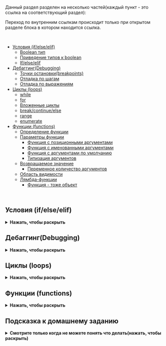 Данный раздел разделен на несколько частей(каждый пункт - это ссылка на соответствующий раздел):

Переход по внутренним ссылкам происходит только при открытом разделе блока в котором находится ссылка.

<br>

 * [Условия (if/else/elif)](#условия-ifelseelif)
    * [Boolean тип](#boolean-тип)
    * [Приведение типов к boolean](#приведение-типов-к-boolean)
    * [If/else/elif](#ifelseelif)
 * [Дебаггинг(Debugging)](#дебаггингdebugging)
    * [Точки остановки(breakpoints)](#точки-остановкиbreakpoints)
    * [Отладка по шагам](#отладка-по-шагам)
    * [Отладка по выражениям](#отладка-по-выражениям)
 * [Циклы (loops)](#циклы-loops)
   * [while](#while)
   * [for](#for)
   * [Вложенные циклы](#вложенные-циклы)
   * [break/continue/else](#breakcontinueelse)
   * [range](#range)
   * [enumerate](#enumerate)
 * [Функции (functions)](#функции-functions)
   * [Определение функции](#определение-функции)
   * [Параметры функции](#параметры-функции)
     * [Функция с позиционными аргументами](#функция-с-позиционными-аргументами)
     * [Функция с именованными аргументами](#функция-с-именованными-аргументами)
     * [Функция с аргументами по умолчанию](#функция-с-аргументами-по-умолчанию)
     * [Типизация аргументов](#типизация-аргументов)
   * [Возвращаемое значение](#возвращаемое-значение)
     * [Переменное количество аргументов](#переменное-количество-аргументов)
   * [Область видимости](#область-видимости)
   * [Лямбда-функции](#лямбда-функции)
     * [Функция - тоже объект](#функция---тоже-объект)


<br>

## Условия (if/else/elif)
<details><summary><b>Нажать, чтобы раскрыть</b></summary>

Условия в Python, как и в любом другом языке программирования, нужны для ветвления логики программы и помогают в зависимости от условий выбирать действия.

В результате работы условий всегда возвращается `True` или `False`. Эти значения называются `boolean` типом.

Также есть тип данных `None`, который означает отсутствие значения. В Python `None` интерпретируется как `False`.

```python
>>> type(None)
<class 'NoneType'>
```

### Boolean тип

`boolean` тип - это тип данных, который может принимать только два значения: `True` или `False`. В Python `True` и `False` являются ключевыми словами.

```python
>>> type(True)
<class 'bool'>

>>> type(False)
<class 'bool'>
```


### Приведение типов к boolean

В Python есть функция `bool()`, которая преобразует объект в `boolean` тип. Все объекты в Python имеют значение `True`, если они не равны `False`, `None`, `0` или пустой строке `""`. Все остальные объекты имеют значение `False`.

```python
>>> bool(0) # 0 - это всегда False
False
>>> bool(1) # любое число, кроме 0, это True
True
>>> bool(-1) # любое число(в том числе отрицательное), кроме 0, это True
True
>>> bool("Hello") # любая непустая строка это True
True
>>> bool("") # пустая строка это False
False
>>> bool(None) # None это всегда False
False
>>> bool([]) # пустой список это False
False
>>> bool([1, 2, 3]) # непустой список это True
True
>>> bool({}) # пустой словарь это False
False
>>> bool({1: 2}) # непустой словарь это True
True
>>> bool(0.0) # 0.0 это False
False
>>> bool(0.1) # любое число, кроме 0.0, это True
True
>>> bool([False]) # список с одним элементом False это True
True
>>> bool([0]) # список с одним элементом 0 это True
True
>>> bool([None]) # список с одним элементом None это True
True
```

### If/else/elif

Если условие истинно(`True`), то выполняется блок кода, который находится после `if`. Если условие ложно(`False`), то не будет выполнено ничего. В случае если есть несколько условий, выполняется блок кода, который находится после `else` или `elif`(`else if`). 
Блоки кода `else` и `elif` не обязательны.

Отступами (4 пробела) в Python обозначается вложенность блоков кода.

Примеры использования условий:

```python
>>> if True:
...     print("True")  # данное условие истинно, поэтому будет напечатано "True"

>>> if False:  
...     print("False") # данное условие ложно, поэтому ничего не будет напечатано
```

Чтобы выполнить часть кода если условие ложно, можно использовать часть `not`. Оператор `not` изменяет значение на противоположное:

```python
>>> if not False:
...     print("False")  # данное условие истинно, поэтому будет напечатано "False"
```


Вместе с условиями можно использовать логические операторы:
```python
>>> if True or False:  # оператор "или". Если хотя бы одно из условий истинно, то будет выполнен блок кода
...     print("something")

>>> if True and False:  # оператор "и". Если оба условия истинны, то будет выполнен блок кода
...     print("something")

```

Можно использовать `else` и задавать более сложные условия:
```python
>>> if True:
...     print("True")
... else:                 # если условие ложно, то будет выполнен блок кода после else
...     print("False")
```


```python

>>> code = 200

>>> if 200 <= code < 400:
...     print("Проверка пройдена, хороший ответ")
... else:
...     print("Плохой код ответа")
```


Если надо проверить больше условий, то можно использовать `elif` и `else`:

```python
>>> code = 1000

>>> if 200 <= code < 400:
...     print("Проверка пройдена, хороший ответ")
... elif 400 <= code < 500:
...     print("Плохой код ответа")
... else:
...     print("Какой-то странный код ответа")  # будет выполнен блок кода после else так как ни одно из условий выше не истинно
```

Может быть сколько угодно действий если условие истинно, и сколько угодно условий в `elif` и `else`.

```python

>>> user_list = []

>>> if user_list == []:
...     pass # если список пустой, то ничего не делать

>>> items_count = 0

>>> if items_count == 0:
...     pass

>>> text = 'abc'

>>> if 'abc' == text:
...     pass

```

В Python есть 'ситаксический сахар' для проверки наличия элемента в списке, словаре, множестве и т.д.:

```python
>>> user_list = []

>>> if user_list:
...     pass # если список пустой, то ничего не делать

>>> items_count = 0

>>> if items_count:
...     pass

>>> text = 'abc'

>>> if 'abc':
...     pass

```
</details>

## Дебаггинг(Debugging)
<details><summary><b>Нажать, чтобы раскрыть</b></summary>

Дебаггинг - это процесс поиска и устранения ошибок в программе. В Python для дебаггинга используются различные инструменты, такие как точки остановки, отладка по шагам и отладка по выражениям.
Таким образом вы можете запустить определенный участок кода и изучить состояние программы в этот момент времени.

### Точки остановки(breakpoints)

Точки остановки - это места в коде, где выполнение программы будет приостановлено, чтобы вы могли изучить состояние программы в этот момент времени.
Чтобы установить точку остановки в PyCharm, нажмите на левую часть окна рядом с номером строки кода. После этого выполнение программы будет приостановлено на этой строке.

![](https://raw.githubusercontent.com/qa-guru/knowledge-base/main/img/python/les6/debugging_1.jpeg)

Далее необходимо запустить программу в режиме отладки. Для этого нажмите на зеленый треугольник в верхней части окна(если файл уже был ранее запущен) или на названии файла правой кнопкой мыши и выберите `Debug`.

![](https://raw.githubusercontent.com/qa-guru/knowledge-base/main/img/python/les6/debugging_2.jpeg)

После запуска программы в режиме отладки выполнение программы будет приостановлено на установленной точке остановки.
Место остановки будет обозначено красным кружком и строка будет подсвечена.
Ниже будет панель отладки, где вы сможете изучить состояние программы, что именно было выполнено до точки остановки и что будет выполнено дальше.

![](https://raw.githubusercontent.com/qa-guru/knowledge-base/main/img/python/les6/debugging_3.jpeg)


### Отладка по шагам

В панели отладки вы можете изучить состояние переменных(их типы и значение), выполнить код по шагам, перейти к следующей точке остановки, изменить значение переменных и многое другое.

![](https://raw.githubusercontent.com/qa-guru/knowledge-base/main/img/python/les6/debugging_4.jpeg)

Блок дебаггинга в PyCharm разделен на несколько блоков:
 - вкладки (Threads & Variables, Console)
 - кнопки управления выполнением программы( rerun, stop, resume, pause program, step over, step into, step into my code, step out, view breakpoints, mute breakpoints)


На вкладке Threads & Variables вы можете изучить состояние переменных и выполнение программы.
На вкладке Console вы можете выполнить код в текущем контексте или увидеть вывод программы(все что выводится в консоль(print()))

Кнопки управления выполнением программы(слева направо):
- rerun - перезапустить программу(полностью перезапустит вашу программу)
- stop - остановить выполнение программы
- resume - продолжить выполнение программы
- pause program - приостановить выполнение программы
- step over - выполнить следующую строку кода(только одну строку)
- step into - выполнить следующую строку кода, если это функция, то перейти внутрь функции
- step into my code - выполнить следующую строку кода, если это функция, то перейти внутрь функции, но не переходить в сторонние библиотеки
- step out - выполнить код до конца текущей функции
- view breakpoints - посмотреть все точки остановки
- mute breakpoints - отключить все точки остановки

Отладка по шагам - это процесс выполнения программы по одной строке кода за раз. Во время отладки вы можете изучить состояние программы на каждом шаге.
Для выполнения программы по шагам используются кнопки управления выполнением программы(подробнее описано выше).

### Отладка по выражениям

Отладка по выражениям - это процесс когда вы можете изучить значение выражения в текущем контексте программы.

В режиме дебаггинга можно изменить значение переменных и выражений, для этого есть 2 способа:

> Первый способ изменения значения переменной:

Нажать правой кнопкой мыши на переменную и выбрать `Set Value`:

![](https://raw.githubusercontent.com/qa-guru/knowledge-base/main/img/python/les6/debugging_7.jpeg)

Далее указать новое значение переменной и нажать `Enter`. Значение переменной будет изменено на новое.

<br>

> Второй способ изменения значения переменной:

Если у вас нет блока `separate watches`, его необходимо включить. Для этого нажмите на значок `layout settings` в правом верхнем углу окна отладки и выберите `separate watches`. 
После активации у вас отобразится блок `separate watches` с правой стороны окна отладки.

![](https://raw.githubusercontent.com/qa-guru/knowledge-base/main/img/python/les6/debugging_5.jpeg)

Далее необходимо в поле ввода ввести значение для переменной и нажать `Enter`. Значение переменной будет изменено на новое.

![](https://raw.githubusercontent.com/qa-guru/knowledge-base/main/img/python/les6/debugging_6.jpeg)

В поле ввода можно подставлять условия для его проверки и увидеть результат.

![](https://raw.githubusercontent.com/qa-guru/knowledge-base/main/img/python/les6/debugging_8.jpeg)

</details>

## Циклы (loops)

<details><summary><b>Нажать, чтобы раскрыть</b></summary>

Циклы в Python нужны для повторения одних и тех же действий несколько раз. В Python есть два основных вида циклов: `while` и `for`.


### While

Цикл `while` выполняет содержимое тела цикла до тех пор, пока его условие истинно:

```python
i = 10

>>> while i < 15:
...     print(i)
...     i = i + 1  # увеличиваем значение переменной i на 1. Краткая запись i += 1

10
11
12
13
14
```
*Цикл из примера будет выполняться до тех пор, пока переменная `i` меньше 15*

> **Важно учесть:** Нужно быть осторожным с циклами `while`, так как они могут выполняться бесконечно, если условие никогда не станет ложным.

Пример бесконечного цикла:
```python
i = 10

>>> while i < 15:
...     print(i)
```

Цикл будет бесконечно печатать число 10, так как переменная `i` никогда не изменится и условие никогда не станет ложным.

Классический цикл `while` с итератором(счетчиком):

```python
>>> iterations_count = 10
>>> i = 0  # итератор
>>> while i < iterations_count:
...     print(f"Текущая итерация: {i}")
...     i += 1

Текущая итерация: 0
Текущая итерация: 1
....
Текущая итерация: 9
```

<br>


### For

Цикл `for` проходится по итерируемому объекту и выполняет заданные действия с каждым его элементом:

```python
>>> users = [
        {"name": "Oleg", "age": 32},
        {"name": "Sergey", "age": 24},
        {"name": "Stanislav", "age": 15},
        {"name": "Olga", "age": 45},
        {"name": "Maria", "age": 18}
    ]


>>> for user in users:
...     print(f"Пользователю {user['name']} {user['age']} лет")
```

> Цикл из примера будет выполняться для каждого элемента списка `users`

Пример применения цикла `for` для перебора числовых последовательностей:

```python
>>> for i in range(5):
...     print(i)

0
1
2
3
4
```

Пример применения цикла `for` для перебора строк:

```python
>>> for letter in "Hello":
...     print(letter)

H
e
l
l
o
```

При использовании цикла `for` для перебора словаря, цикл будет перебирать ключи словаря:

```python
>>> d = {
        "first": 1,
        "second": 2,
        "third": 3
    }

>>> for item in d:
...     print(item)
    
first
second
third
```

Данная запись идентична записи ниже:

```python
>>> for item in d.keys():
...     print(item)
```

Если надо перебрать значения словаря, то можно использовать метод `values()`:

```python

>>> for item in d.values():
...     print(item)

1
2
3
```

Чтобы получить и ключи и значения словаря, можно использовать метод `items()`:

```python
>>> for key, value in d.items():
...     print(key, value)

('first', 1)
('second', 2)
('third', 3)
```

Чтобы разбить словарь на ключи и значения, можно использовать метод `items()`:

```python
>>> for key, value in d.items():
...     print(f"Ключ: {key}, Значение: {value}")

Ключ: first, Значение: 1
Ключ: second, Значение: 2
Ключ: third, Значение: 3
```


### Вложенные циклы

Вложенные циклы часто используются для перебора элементов многомерных списков и словарей.

Циклы могут быть вложенными, т.е. один цикл может находиться внутри другого цикла:

```python
>>> for i in range(2):   # range - это функция, которая возвращает последовательность чисел
...     for j in range(3):
...         print(i, j) # будет напечатано 6 пар чисел, потому что внутренний цикл будет выполнен 3 раза для каждой итерации внешнего цикла

0 0
0 1
0 2
1 0
1 1
1 2

```

Вложенный цикл while может иметь следующий вид:

```python
>>> i = 0
>>> j = 0

>>> while i < 2:
...     while j < 3:
...        print(i, j)
...        j += 1
...     i += 1
...     j = 0

0 0
0 1
0 2
1 0
1 1
1 2
```

Пример цикла с шагом между итерациями:
```python
>>> iterations_count = 10


>>> for i in range(3, iterations_count, 2):
...     print(f"Текущая итерация: {i}")

Текущая итерация: 3
Текущая итерация: 5
Текущая итерация: 7
Текущая итерация: 9
```

Данный цикл будет выполняться с 3 до 10 с шагом 2


### break/continue/else

В циклах можно использовать операторы `break` и `continue` для управления выполнением цикла.

Оператор `break` прерывает выполнение цикла:

```python
>>> for i in range(10):
...     if i == 5:
...         break
...     print(i)

0
1
2
3
4
```

Оператор `continue` прерывает текущую итерацию цикла и переходит к следующей итерации:

```python
>>> for i in range(10):
...     if i == 5:
...         continue
...         print(i) # данная строка не будет выполнена
...     print(i)

0
1
2
3
4
6
7
8
9
```

Оператор `else` в циклах используется для выполнения блока кода после завершения цикла:

```python
>>> for i in range(5):
...     print(i)
... else:
...     print("Цикл завершен")

0
1
2
3
4
Цикл завершен
```


### range

`range` - это функция, которая возвращает последовательность чисел. Она может принимать один, два или три аргумента.

```python
>>> for i in range(5): # если передан один аргумент, то range возвращает последовательность чисел от 0 до n-1
...     print(i)

0
1
2
3
4
```

```python
>>> for i in range(2, 5):  # если передано два аргумента, то range возвращает последовательность чисел от a до b-1
...     print(i)

2
3
4
```

```python
>>> for i in range(2, 10, 2):  # если передано три аргумента, то range возвращает последовательность чисел от a до b-1 с шагом c
...     print(i)

2
4
6
8
```


### enumerate

`enumerate` - это функция, которая возвращает индекс и значение элемента итерируемого объекта.

```python
>>> for i, letter in enumerate("Hello"):
...     print(i, letter)

0 H
1 e
2 l
3 l
4 o
```

```python
>>> cities = ["Екатеринбург", "Москва", "Сочи"]

>>> for i, city in enumerate(cities):
...     print(f"{city} на {i + 1} месте по загрязнению воздуха")

Екатеринбург на 1 месте по загрязнению воздуха
Москва на 2 месте по загрязнению воздуха
Сочи на 3 месте по загрязнению воздуха
```
</details>


## Функции (functions)
<details><summary><b>Нажать, чтобы раскрыть</b></summary>

### Определение функции
Функция это блок кода, который выполняет определенную задачу. Функции используются для группировки кода, который выполняет определенную задачу, и для повторного использования этого кода.


```python
>>> def my_func():
...     print("Мы вызвали функцию!")

>>> my_func()  # вызов функции
Мы вызвали функцию!
```

Функция может быть любой сложности, может принимать любое количество аргументов и возвращать любые объекты.

### Параметры функции

### Функция с позиционными аргументами

Функция может принимать аргументы:

```python
>>> def sum_numbers(a, b):
        print(a + b)

>>> sum_numbers(10, 15)
25

>>> sum_numbers(20, 30)
50

>>> sum_numbers(-8912479812674981274, 1)
-8912479812674981273

>>> sum_numbers("abc", "def")
abcdef
```

```python
>>> def greeting(name):
...     print(f"Hello, {name}!")

>>> greeting("Oleg")
Hello, Oleg!
```

### Функция с именованными аргументами

Это функция, в которой аргументы передаются с указанием их имени:

```python
>>> def sum_numbers(a, b):
        print(a + b)

>>> sum_numbers(a=10, b=15)
25

>>> sum_numbers(b=10, a=15)
25
```

### Функция с аргументами по умолчанию

В функции можно использовать аргументы по умолчанию:

```python
>>> def greeting(name="User"):
...     print("Hello, {name}!")

>>> greeting() # Если не передать аргумент, то будет использовано значение по умолчанию
Hello, User!
```

```python
>>> print(greeting("Oleg")) # Если передать аргумент, то будет использовано переданное значение
Hello, Oleg!
```

### Типизация аргументов

Типизация аргументов это указание типа данных, которые должны быть переданы в функцию. Это позволяет улучшить читаемость кода и уменьшить количество ошибок.


В Python функции пишутся с применением типизации аргументов:
```python
>>> def greeting(name: str) -> str:  # после имени аргумента указывается тип данных, который должен быть передан в функцию. После знака "->" указывается тип данных, который функция возвращает
...     print("Hello, {name}!")

>>> greeting("Oleg")
Hello, Oleg!
```

### Возвращаемое значение

Функция может возвращать несколько значений:

```python
>>> def sum(a: int, b: int):
        return a + b


>>> n = sum(10, 15)
>>> print(n)
25
```

```python
>>> def get_user_info(name, age):
...     return name, age

>>> name, age = get_user_info("Oleg", 32) # Функция возвращает кортеж, который можно распаковать в переменные
>>> print(name, age)
Oleg 32
```

### Переменное количество аргументов

Функция может принимать переменное количество аргументов:

```python
>>> def sum_numbers(*args): # *args - это кортеж, который содержит все переданные аргументы
...     return sum(args)

>>> print(sum_numbers(1, 2, 3, 4, 5)) # Функция принимает любое количество аргументов
15
```

Функция может принимать любые объекты в качестве аргументов и возвращать любые объекты:

```python

>>> def get_user_info(name, age, city, *args, **kwargs):
...     return name, age, city, args, kwargs

>>> name, age, city, args, kwargs = get_user_info("Oleg", 32, "Moscow", "Python", "QA", "Automation", experience="5 years", salary="100k")
>>> print(name, age, city, args, kwargs)
Oleg 32 Moscow ('Python', 'QA', 'Automation') {'experience': '5 years', 'salary': '100k'}
```

### Область видимости

Область видимости переменной - это место, где переменная доступна. В Python есть глобальная и локальная область видимости.

Глобальная область видимости - это место, где переменная доступна во всем файле.

```python
>>> a = 10  # переменная 'a' доступна во всем файле

>>> def my_func():
...     print(a)

>>> my_func()
10
>>> print(a)  # переменная a доступна вне функции
10
```

Локальная область видимости - это место, где переменная доступна только внутри функции.

```python
>>> def my_func():
...     a = 10  # переменная a доступна только внутри функции
...     print(a)

>>> my_func()
10
>>> print(a)  # переменная a не доступна вне функции
NameError: name 'a' is not defined
```

### Лямбда-функции

Лямбда-функции - это анонимные функции, которые могут содержать только одно выражение. Они используются для создания простых функций.

```python
>>> f = lambda x: x * 2  # создание лямбда-функции, которая умножает переданное число на 2
>>> print(f(10))
20
```

```python
>>> f = lambda x, y: x + y  # создание лямбда-функции, которая складывает два переданных числа
>>> print(f(10, 15))
25
```

```python
>>> f = lambda x, y, z: x + y + z  # создание лямбда-функции, которая складывает три переданных числа
>>> print(f(10, 15, 20))
45
```

### Функция - тоже объект

Функция в Python это объект, который можно передавать в качестве аргумента в другие функции, возвращать из функции, присваивать переменной и т.д.

```python
>>> users = [
        {"name": "Oleg", "age": 32},
        {"name": "Sergey", "age": 24},
        {"name": "Stanislav", "age": 15},
        {"name": "Olga", "age": 45},
        {"name": "Maria", "age": 18},
    ]

>>> def get_age(user):
...     return user["age"]

>>> users.sort(key=get_age)  # функция get_age передается в качестве аргумента в функцию sort
>>> print(users)
[{'name': 'Stanislav', 'age': 15}, {'name': 'Maria', 'age': 18}, {'name': 'Sergey', 'age': 24}, {'name': 'Oleg', 'age': 32}, {'name': 'Olga', 'age': 45}]
```

Чтобы написать функцию get_age в виде лямбда-функции:

```python
>>> users.sort(key=lambda user: user["age"])  # лямбда-функция передается в качестве аргумента в функцию sort

>>> print(users)
[{'name': 'Stanislav', 'age': 15}, {'name': 'Maria', 'age': 18}, {'name': 'Sergey', 'age': 24}, {'name': 'Oleg', 'age': 32}, {'name': 'Olga', 'age': 45}]
```

Также можно использовать синтаксический сахар для создания лямбда-функции:

Функция itemgetter из модуля operator возвращает функцию, которая извлекает элемент из объекта по индексу.

```python
>>> from operator import itemgetter

>>> users.sort(key=itemgetter("age"))  # функция itemgetter передается в качестве аргумента в функцию sort

>>> print(users)
[{'name': 'Stanislav', 'age': 15}, {'name': 'Maria', 'age': 18}, {'name': 'Sergey', 'age': 24}, {'name': 'Oleg', 'age': 32}, {'name': 'Olga', 'age': 45}]
```
</details>


##  Подсказка к домашнему заданию

<details><summary><b>Смотрите только когда не можете понять что делать(нажать, чтобы раскрыть)</b></summary>

</details>